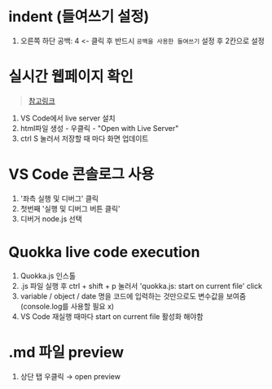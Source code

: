 # indent (들여쓰기 설정)

1. 오른쪽 하단 공백: 4 <- 클릭 후 반드시 `공백을 사용한 들여쓰기` 설정 후 2칸으로 설정

# 실시간 웹페이지 확인

> [참고링크](https://webnautes.tistory.com/1473)
1. VS Code에서 live server 설치
2. html파일 생성 - 우클릭 - "Open with Live Server" 
3. ctrl S 눌러서 저장할 때 마다 화면 업데이트

# VS Code 콘솔로그 사용
1. '좌측 실행 및 디버그' 클릭
2. 첫번째 '실행 및 디버그 버튼 클릭'
3. 디버거 node.js 선택

# Quokka live code execution

1. Quokka.js 인스톨
2. .js 파일 실행 후 ctrl + shift + p 눌러서 'quokka.js: start on current file' click
3. variable / object / date 명을 코드에 입력하는 것만으로도 변수값을 보여줌 (console.log를 사용할 필요 x)
4. VS Code 재실행 때마다 start on current file 활성화 해야함

# .md 파일 preview

1. 상단 탭 우클릭 → open preview


